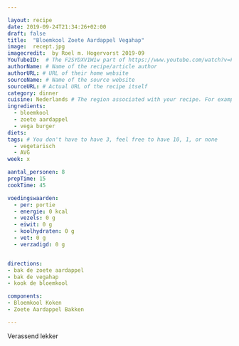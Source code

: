 ```yaml
---

layout: recipe
date: 2019-09-24T21:34:26+02:00
draft: false
title:  "Bloemkool Zoete Aardappel Vegahap"
image:  recept.jpg
imagecredit:  by Roel m. Hogervorst 2019-09
YouTubeID:  # The F2SYDXV1W1w part of https://www.youtube.com/watch?v=F2SYDXV1W1w
authorName: # Name of the recipe/article author
authorURL: # URL of their home website
sourceName: # Name of the source website
sourceURL: # Actual URL of the recipe itself
category: dinner
cuisine: Nederlands # The region associated with your recipe. For example, Italiaans, Mediterraans", or Eigen.
ingredients:
  - bloemkool
  - zoete aardappel
  - vega burger
diets:
tags: # You don't have to have 3, feel free to have 10, 1, or none
  - vegetarisch
  - AVG
week: x

aantal_personen: 8
prepTime: 15
cookTime: 45

voedingswaarden:
  - per: portie
  - energie: 0 kcal
  - vezels: 0 g
  - eiwit: 0 g
  - koolhydraten: 0 g
  - vet: 0 g
  - verzadigd: 0 g


directions:
- bak de zoete aardappel
- bak de vegahap
- kook de bloemkool

components:
- Bloemkool Koken
- Zoete Aardappel Bakken

---
```


Verassend lekker
